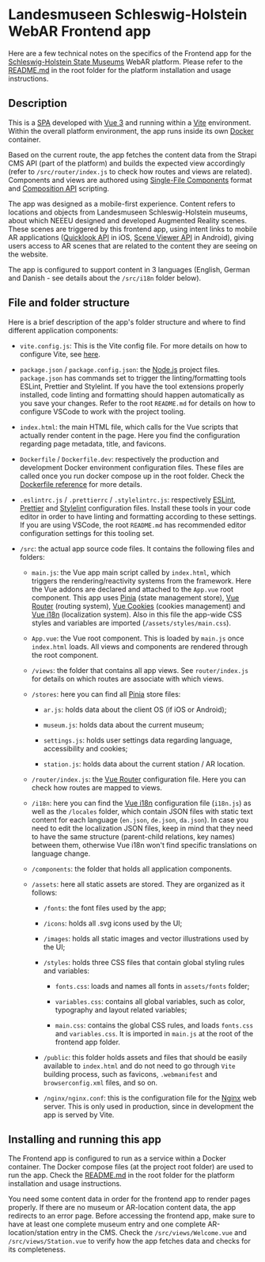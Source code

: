 # Landesmuseen Schleswig-Holstein WebAR Frontend app

Here are a few technical notes on the specifics of the Frontend app for the [Schleswig-Holstein State Museums](https://landesmuseen.sh/) WebAR platform. Please refer to the [README.md](../README.md) in the root folder for the platform installation and usage instructions.

## Description

This is a [SPA](https://en.wikipedia.org/wiki/Single-page_application) developed with [Vue 3](https://vuejs.org/) and running within a [Vite](https://vitejs.dev/) environment. Within the overall platform environment, the app runs inside its own [Docker](https://www.docker.com/) container.

Based on the current route, the app fetches the content data from the Strapi CMS API (part of the platform) and builds the expected view accordingly (refer to `/src/router/index.js` to check how routes and views are related). Components and views are authored using [Single-File Components](https://vuejs.org/guide/introduction.html#single-file-components) format and [Composition API](https://vuejs.org/guide/introduction.html#composition-api) scripting.

The app was designed as a mobile-first experience. Content refers to locations and objects from Landesmuseen Schleswig-Holstein museums, about which NEEEU designed and developed Augmented Reality scenes. These scenes are triggered by this frontend app, using intent links to mobile AR applications ([Quicklook API](https://cwervo.com/writing/quicklook-web/) in iOS, [Scene Viewer API](https://developers.google.com/ar/develop/scene-viewer#3d-or-ar) in Android), giving users access to AR scenes that are related to the content they are seeing on the website.

The app is configured to support content in 3 languages (English, German and Danish - see details about the `/src/i18n` folder below).

## File and folder structure

Here is a brief description of the app's folder structure and where to find different application components:

- `vite.config.js`: This is the Vite config file. For more details on how to configure Vite, see [here](https://vitejs.dev/config).
  
- `package.json` / `package.config.json`: the [Node.js](https://nodejs.org/en/about/) project files. `package.json` has commands set to trigger the linting/formatting tools ESLint, Prettier and Stylelint. If you have the tool extensions properly installed, code linting and formatting should happen automatically as you save your changes. Refer to the root `README.md` for details on how to configure VSCode to work with the project tooling.
  
- `index.html`: the main HTML file, which calls for the Vue scripts that actually render content in the page. Here you find the configuration regarding page metadata, title, and favicons.

- `Dockerfile` / `Dockerfile.dev`: respectively the production and development Docker environment configuration files. These files are called once you run docker compose up in the root folder. Check the [Dockerfile reference](https://docs.docker.com/engine/reference/builder/) for more details.

- `.eslintrc.js` / `.prettierrc` / `.stylelintrc.js`: respectively [ESLint](https://eslint.org/), [Prettier](https://prettier.io/) and [Stylelint](https://stylelint.io/) configuration files. Install these tools in your code editor in order to have linting and formatting according to these settings. If you are using VSCode, the root `README.md` has recommended editor configuration settings for this tooling set.

- `/src`: the actual app source code files. It contains the following files and folders:

  - `main.js`: the Vue app main script called by `index.html`, which triggers the rendering/reactivity systems from the framework. Here the Vue addons are declared and attached to the `App.vue` root component. This app uses [Pinia](https://pinia.vuejs.org/) (state management store), [Vue Router](https://router.vuejs.org/) (routing system), [Vue Cookies](https://github.com/cmp-cc/vue-cookies#readme) (cookies management) and [Vue i18n](https://kazupon.github.io/vue-i18n/) (localization system). Also in this file the app-wide CSS styles and variables are imported (`/assets/styles/main.css`).

  - `App.vue`: the Vue root component. This is loaded by `main.js` once `index.html` loads. All views and components are rendered through the root component.

  - `/views`: the folder that contains all app views. See `router/index.js` for details on which routes are associate with which views.

  - `/stores`: here you can find all [Pinia](https://pinia.vuejs.org/) store files:
  
    - `ar.js`: holds data about the client OS (if iOS or Android);

    - `museum.js`: holds data about the current museum;

    - `settings.js`: holds user settings data regarding language, accessibility and cookies;

    - `station.js`: holds data about the current station / AR location.

  - `/router/index.js`: the [Vue Router](https://router.vuejs.org/) configuration file. Here you can check how routes are mapped to views.

  - `/i18n`: here you can find the [Vue i18n](https://kazupon.github.io/vue-i18n/) configuration file (`i18n.js`) as well as the `/locales` folder, which contain JSON files with static text content for each language (`en.json`, `de.json`, `da.json`). In case you need to edit the localization JSON files, keep in mind that they need to have the same structure (parent-child relations, key names) between them, otherwise Vue i18n won't find specific translations on language change.

  - `/components`: the folder that holds all application components.

  - `/assets`: here all static assets are stored. They are organized as it follows:

    - `/fonts`: the font files used by the app;
  
    - `/icons`: holds all .svg icons used by the UI;

    - `/images`: holds all static images and vector illustrations used by the UI;

    - `/styles`: holds three CSS files that contain global styling rules and variables:

      - `fonts.css`: loads and names all fonts in `assets/fonts` folder;
  
      - `variables.css`: contains all global variables, such as color, typography and layout related variables;

      - `main.css`: contains the global CSS rules, and loads `fonts.css` and `variables.css`. It is imported in `main.js` at the root of the frontend app folder.

    - `/public`: this folder holds assets and files that should be easily available to `index.html` and do not need to go through `Vite` building process, such as favicons, `.webmanifest` and `browserconfig.xml` files, and so on.

    - `/nginx/nginx.conf`: this is the configuration file for the [Nginx](https://nginxproxymanager.com/) web server. This is only used in production, since in development the app is served by Vite.

## Installing and running this app

The Frontend app is configured to run as a service within a Docker container. The Docker compose files (at the project root folder) are used to run the app. Check the [README.md](../README.md) in the root folder for the platform installation and usage instructions.

You need some content data in order for the frontend app to render pages properly. If there are no museum or AR-location content data, the app redirects to an error page. Before accessing the frontend app, make sure to have at least one complete museum entry and one complete AR-location/station entry in the CMS. Check the `/src/views/Welcome.vue` and `/src/views/Station.vue` to verify how the app fetches data and checks for its completeness.
